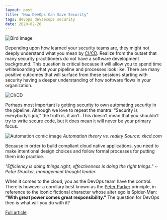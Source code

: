 ```yaml
---
layout: post
title: "How DevOps Can Save Security"
tags: devops devsecops security
date: 2020-02-28
---
```


![Bird image](https://cdn.thenewstack.io/media/2020/02/de9fdb74-raven-4874366_1920-1024x684.jpg)

Depending upon how learned your security teams are, they might not deeply understand what you mean by 
[CI/CD](https://www.twistlock.com/2019/07/08/greatest-security-risks-lurking-ci-cd-pipeline/). Realize 
from the outset that many security practitioners do not have a software development background. This 
question is critical because it will allow you to spend time whiteboarding what your pipeline and 
processes look like. There are many positive outcomes that will surface from these sessions starting 
with security having a deeper understanding of how software flows in your organization.

![CI/CD](https://cdn.thenewstack.io/media/2020/02/a4a2a471-screen-shot-2020-02-27-at-17.40.50.png)

Perhaps most important is getting security to own automating security in the pipeline. Although we 
love to repeat the mantra: “Security is everybody’s job,” the truth is, it ain’t. This doesn’t mean 
that you shouldn’t try to write secure code, but it does mean it will never be your primary focus.

![Automation comic image](https://cdn.thenewstack.io/media/2020/02/0a0321d3-screen-shot-2020-02-27-at-17.44.29.png)
*Automation theory vs. reality Source: xkcd.com*

Because in order to build compliant cloud native applications, you need to make intentional design 
choices and follow formal processes for putting them into practice.

*"Efficiency is doing things right; effectiveness is doing the right things." ~ 
Peter Drucker, management thought leader.*

When it comes to the cloud, you as the DevOps team have the control. There is however a corollary 
best known as the 
[Peter Parker](https://en.wikipedia.org/wiki/Spider-Man) principle, in reference to the iconic 
fictional character whose alter ego is Spider-Man: **“With great power comes great responsibility.”** 
The question for DevOps then is what will you do with it?

[Full article](https://thenewstack.io/how-devops-can-save-security/)
